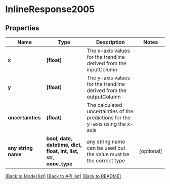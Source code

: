# InlineResponse2005


## Properties
Name | Type | Description | Notes
------------ | ------------- | ------------- | -------------
**x** | **[float]** | The x-axis values for the trendline derived from the inputColumn | 
**y** | **[float]** | The y-axis values for the trendline derived from the outputColumn | 
**uncertainties** | **[float]** | The calculated uncertainties of the predictions for the y-axis using the x-axis | 
**any string name** | **bool, date, datetime, dict, float, int, list, str, none_type** | any string name can be used but the value must be the correct type | [optional]

[[Back to Model list]](../README.md#documentation-for-models) [[Back to API list]](../README.md#documentation-for-api-endpoints) [[Back to README]](../README.md)


